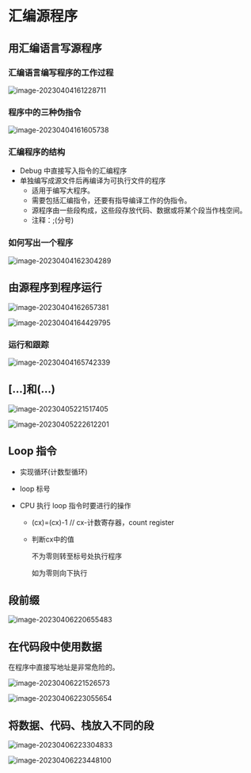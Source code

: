 # 汇编源程序

## 用汇编语言写源程序

###  汇编语言编写程序的工作过程

![image-20230404161228711](./pics/code.png)

###  程序中的三种伪指令

![image-20230404161605738](./pics/code1.png)

### 汇编程序的结构

* Debug 中直接写入指令的汇编程序
* 单独编写成源文件后再编译为可执行文件的程序
  * 适用于编写大程序。
  * 需要包括汇编指令，还要有指导编译工作的伪指令。
  * 源程序由一些段构成，这些段存放代码、数据或将某个段当作栈空间。
  * 注释：;(分号)

###  如何写出一个程序

![image-20230404162304289](./pics/code2.png)

## 由源程序到程序运行

![image-20230404162657381](./pics/code3.png)

![image-20230404164429795](./pics/code4.png)

### 运行和跟踪

![image-20230404165742339](./pics/code5.png)

## [...]和(...)

![image-20230405221517405](./pics/code6.png)

![image-20230405222612201](./pics/code7.png)

## Loop 指令

* 实现循环(计数型循环)

* loop 标号

* CPU 执行 loop 指令时要进行的操作

  * (cx)=(cx)-1 // cx-计数寄存器，count register

  * 判断cx中的值

    不为零则转至标号处执行程序

    如为零则向下执行

## 段前缀

![image-20230406220655483](./pics/code8.png)

## 在代码段中使用数据

在程序中直接写地址是非常危险的。

![image-20230406221526573](./pics/code9.png)

![image-20230406223055654](./pics/code10.png)

## 将数据、代码、栈放入不同的段

![image-20230406223304833](./pics/code11.png)

![image-20230406223448100](./pics/code12.png)